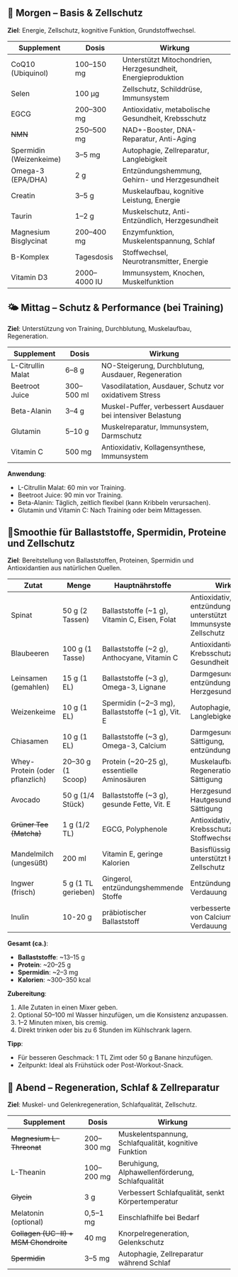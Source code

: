 ## 🌄 Morgen – Basis & Zellschutz
**Ziel**: Energie, Zellschutz, kognitive Funktion, Grundstoffwechsel.

| Supplement              | Dosis        | Wirkung                                                      |
| ----------------------- | ------------ | ------------------------------------------------------------ |
| CoQ10 (Ubiquinol)       | 100–150 mg   | Unterstützt Mitochondrien, Herzgesundheit, Energieproduktion |
| Selen                   | 100 µg       | Zellschutz, Schilddrüse, Immunsystem                         |
| EGCG                    | 200–300 mg   | Antioxidativ, metabolische Gesundheit, Krebsschutz           |
| ~~NMN~~                 | 250–500 mg   | NAD+-Booster, DNA-Reparatur, Anti-Aging                      |
| Spermidin (Weizenkeime) | 3–5 mg       | Autophagie, Zellreparatur, Langlebigkeit                     |
| Omega-3 (EPA/DHA)       | 2 g          | Entzündungshemmung, Gehirn- und Herzgesundheit               |
| Creatin                 | 3–5 g        | Muskelaufbau, kognitive Leistung, Energie                    |
| Taurin                  | 1–2 g        | Muskelschutz, Anti-Entzündlich, Herzgesundheit               |
| Magnesium Bisglycinat   | 200–400 mg   | Enzymfunktion, Muskelentspannung, Schlaf                     |
| B-Komplex               | Tagesdosis   | Stoffwechsel, Neurotransmitter, Energie                      |
| Vitamin D3              | 2000–4000 IU | Immunsystem, Knochen, Muskelfunktion                         |

## 🌤️ Mittag – Schutz & Performance (bei Training)
**Ziel**: Unterstützung von Training, Durchblutung, Muskelaufbau, Regeneration.

| Supplement        | Dosis      | Wirkung                                                     |
| ----------------- | ---------- | ----------------------------------------------------------- |
| L-Citrullin Malat | 6–8 g      | NO-Steigerung, Durchblutung, Ausdauer, Regeneration         |
| Beetroot Juice    | 300–500 ml | Vasodilatation, Ausdauer, Schutz vor oxidativem Stress      |
| Beta-Alanin       | 3–4 g      | Muskel-Puffer, verbessert Ausdauer bei intensiver Belastung |
| Glutamin          | 5–10 g     | Muskelreparatur, Immunsystem, Darmschutz                    |
| Vitamin C         | 500 mg     | Antioxidativ, Kollagensynthese, Immunsystem                 |

**Anwendung**:
- L-Citrullin Malat: 60 min vor Training.
- Beetroot Juice: 90 min vor Training.
- Beta-Alanin: Täglich, zeitlich flexibel (kann Kribbeln verursachen).
- Glutamin und Vitamin C: Nach Training oder beim Mittagessen.
## 🥬Smoothie für Ballaststoffe, Spermidin, Proteine und Zellschutz
**Ziel**: Bereitstellung von Ballaststoffen, Proteinen, Spermidin und Antioxidantien aus natürlichen Quellen.

| Zutat                          | Menge               | Hauptnährstoffe                                   | Wirkung                                                                  |
| ------------------------------ | ------------------- | ------------------------------------------------- | ------------------------------------------------------------------------ |
| Spinat                         | 50 g (2 Tassen)     | Ballaststoffe (~1 g), Vitamin C, Eisen, Folat     | Antioxidativ, entzündungshemmend, unterstützt Immunsystem und Zellschutz |
| Blaubeeren                     | 100 g (1 Tasse)     | Ballaststoffe (~2 g), Anthocyane, Vitamin C       | Antioxidantien, Krebsschutz, kognitive Gesundheit                        |
| Leinsamen (gemahlen)           | 15 g (1 EL)         | Ballaststoffe (~3 g), Omega-3, Lignane            | Darmgesundheit, entzündungshemmend, Herzgesundheit                       |
| Weizenkeime                    | 10 g (1 EL)         | Spermidin (~2–3 mg), Ballaststoffe (~1 g), Vit. E | Autophagie, Zellschutz, Langlebigkeit                                    |
| Chiasamen                      | 10 g (1 EL)         | Ballaststoffe (~3 g), Omega-3, Calcium            | Darmgesundheit, Sättigung, entzündungshemmend                            |
| Whey-Protein (oder pflanzlich) | 20–30 g (1 Scoop)   | Protein (~20–25 g), essentielle Aminosäuren       | Muskelaufbau, Regeneration, Sättigung                                    |
| Avocado                        | 50 g (1/4 Stück)    | Ballaststoffe (~3 g), gesunde Fette, Vit. E       | Herzgesundheit, Hautgesundheit, Sättigung                                |
| ~~Grüner Tee (Matcha)~~        | 1 g (1/2 TL)        | EGCG, Polyphenole                                 | Antioxidativ, Krebsschutz, Stoffwechsel                                  |
| Mandelmilch (ungesüßt)         | 200 ml              | Vitamin E, geringe Kalorien                       | Basisflüssigkeit, unterstützt Haut und Zellschutz                        |
| Ingwer (frisch)                | 5 g (1 TL gerieben) | Gingerol, entzündungshemmende Stoffe              | Entzündungshemmung, Verdauung                                            |
| Inulin                         | 10-20 g             | präbiotischer Ballaststoff                        | verbesserte Aufnahme von Calcium, Verdauung                              |

**Gesamt (ca.)**:
- **Ballaststoffe**: ~13–15 g
- **Protein**: ~20–25 g
- **Spermidin**: ~2–3 mg
- **Kalorien**: ~300–350 kcal

**Zubereitung**:
1. Alle Zutaten in einen Mixer geben.
2. Optional 50–100 ml Wasser hinzufügen, um die Konsistenz anzupassen.
3. 1–2 Minuten mixen, bis cremig.
4. Direkt trinken oder bis zu 6 Stunden im Kühlschrank lagern.

**Tipp**:
- Für besseren Geschmack: 1 TL Zimt oder 50 g Banane hinzufügen.
- Zeitpunkt: Ideal als Frühstück oder Post-Workout-Snack.
## 🌙 Abend – Regeneration, Schlaf & Zellreparatur
**Ziel**: Muskel- und Gelenkregeneration, Schlafqualität, Zellschutz.

| Supplement                            | Dosis      | Wirkung                                               |
| ------------------------------------- | ---------- | ----------------------------------------------------- |
| ~~Magnesium L-Threonat~~              | 200–300 mg | Muskelentspannung, Schlafqualität, kognitive Funktion |
| L-Theanin                             | 100–200 mg | Beruhigung, Alphawellenförderung, Schlafqualität      |
| ~~Glycin~~                            | 3 g        | Verbessert Schlafqualität, senkt Körpertemperatur     |
| Melatonin (optional)                  | 0,5–1 mg   | Einschlafhilfe bei Bedarf                             |
| ~~Collagen (UC-II) + MSM Chondroite~~ | 40 mg      | Knorpelregeneration, Gelenkschutz                     |
| ~~Spermidin~~                         | 3–5 mg     | Autophagie, Zellreparatur während Schlaf              |
